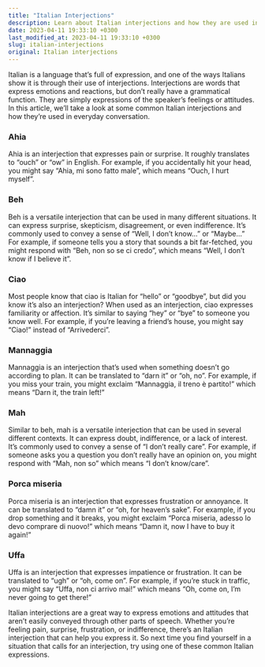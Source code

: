 ```yaml
---
title: "Italian Interjections"
description: Learn about Italian interjections and how they are used in everyday conversation.
date: 2023-04-11 19:33:10 +0300
last_modified_at: 2023-04-11 19:33:10 +0300
slug: italian-interjections
original: Italian interjections
---
```

Italian is a language that’s full of expression, and one of the ways Italians show it is through their use of interjections. Interjections are words that express emotions and reactions, but don’t really have a grammatical function. They are simply expressions of the speaker’s feelings or attitudes. In this article, we’ll take a look at some common Italian interjections and how they’re used in everyday conversation.

### Ahia

Ahia is an interjection that expresses pain or surprise. It roughly translates to “ouch” or “ow” in English. For example, if you accidentally hit your head, you might say “Ahia, mi sono fatto male”, which means “Ouch, I hurt myself”.

### Beh

Beh is a versatile interjection that can be used in many different situations. It can express surprise, skepticism, disagreement, or even indifference. It’s commonly used to convey a sense of “Well, I don’t know…” or “Maybe…” For example, if someone tells you a story that sounds a bit far-fetched, you might respond with “Beh, non so se ci credo”, which means “Well, I don’t know if I believe it”.

### Ciao

Most people know that ciao is Italian for “hello” or “goodbye”, but did you know it’s also an interjection? When used as an interjection, ciao expresses familiarity or affection. It’s similar to saying “hey” or “bye” to someone you know well. For example, if you’re leaving a friend’s house, you might say “Ciao!” instead of “Arrivederci”.

### Mannaggia

Mannaggia is an interjection that’s used when something doesn’t go according to plan. It can be translated to “darn it” or “oh, no”. For example, if you miss your train, you might exclaim “Mannaggia, il treno è partito!” which means “Darn it, the train left!”

### Mah

Similar to beh, mah is a versatile interjection that can be used in several different contexts. It can express doubt, indifference, or a lack of interest. It’s commonly used to convey a sense of “I don’t really care”. For example, if someone asks you a question you don’t really have an opinion on, you might respond with “Mah, non so” which means “I don’t know/care”.

### Porca miseria

Porca miseria is an interjection that expresses frustration or annoyance. It can be translated to “damn it” or “oh, for heaven’s sake”. For example, if you drop something and it breaks, you might exclaim “Porca miseria, adesso lo devo comprare di nuovo!” which means “Damn it, now I have to buy it again!”

### Uffa

Uffa is an interjection that expresses impatience or frustration. It can be translated to “ugh” or “oh, come on”. For example, if you’re stuck in traffic, you might say “Uffa, non ci arrivo mai!” which means “Oh, come on, I’m never going to get there!”

Italian interjections are a great way to express emotions and attitudes that aren’t easily conveyed through other parts of speech. Whether you’re feeling pain, surprise, frustration, or indifference, there’s an Italian interjection that can help you express it. So next time you find yourself in a situation that calls for an interjection, try using one of these common Italian expressions.